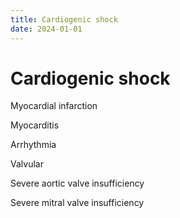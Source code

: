 ```yaml
---
title: Cardiogenic shock
date: 2024-01-01
---
```

# Cardiogenic shock

Myocardial infarction

Myocarditis

Arrhythmia

Valvular

Severe aortic valve insufficiency

Severe mitral valve insufficiency
